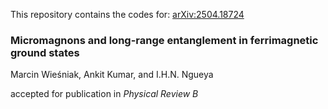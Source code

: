 This repository contains the codes for: [arXiv:2504.18724](https://doi.org/10.48550/arXiv.2504.18724)

### Micromagnons and long-range entanglement in ferrimagnetic ground states

Marcin Wieśniak, Ankit Kumar, and I.H.N. Ngueya

accepted for publication in *Physical Review B*
